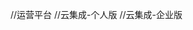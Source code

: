 <Route exact path="/operation-platform/login" component={Login} />//运营平台
<Route exact path="/cloud-integration-personal/login" component={Login} />//云集成-个人版
<Route exact path="/cloud-integration-enterprise/login" component={Login} /> //云集成-企业版